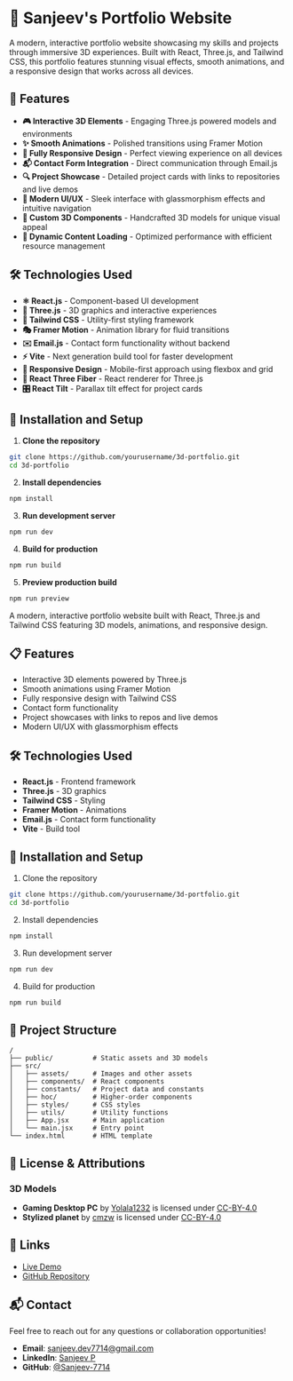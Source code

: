 # 🚀 Sanjeev's Portfolio Website

A modern, interactive portfolio website showcasing my skills and projects through immersive 3D experiences. Built with React, Three.js, and Tailwind CSS, this portfolio features stunning visual effects, smooth animations, and a responsive design that works across all devices.

## 🌟 Features

- **🎮 Interactive 3D Elements** - Engaging Three.js powered models and environments
- **✨ Smooth Animations** - Polished transitions using Framer Motion
- **📱 Fully Responsive Design** - Perfect viewing experience on all devices
- **📬 Contact Form Integration** - Direct communication through Email.js
- **🔍 Project Showcase** - Detailed project cards with links to repositories and live demos
- **🎨 Modern UI/UX** - Sleek interface with glassmorphism effects and intuitive navigation
- **🌈 Custom 3D Components** - Handcrafted 3D models for unique visual appeal
- **🔄 Dynamic Content Loading** - Optimized performance with efficient resource management

## 🛠️ Technologies Used

- **⚛️ React.js** - Component-based UI development
- **🔺 Three.js** - 3D graphics and interactive experiences
- **🎨 Tailwind CSS** - Utility-first styling framework
- **🎭 Framer Motion** - Animation library for fluid transitions
- **✉️ Email.js** - Contact form functionality without backend
- **⚡ Vite** - Next generation build tool for faster development
- **📱 Responsive Design** - Mobile-first approach using flexbox and grid
- **🧩 React Three Fiber** - React renderer for Three.js
- **🎛️ React Tilt** - Parallax tilt effect for project cards

## 🚀 Installation and Setup

1. **Clone the repository**
  ```bash
  git clone https://github.com/yourusername/3d-portfolio.git
  cd 3d-portfolio
  ```

2. **Install dependencies**
  ```bash
  npm install
  ```

3. **Run development server**
  ```bash
  npm run dev
  ```

4. **Build for production**
  ```bash
  npm run build
  ```

5. **Preview production build**
  ```bash
  npm run preview
  ```

A modern, interactive portfolio website built with React, Three.js and Tailwind CSS featuring 3D models, animations, and responsive design.

## 📋 Features

- Interactive 3D elements powered by Three.js
- Smooth animations using Framer Motion
- Fully responsive design with Tailwind CSS
- Contact form functionality
- Project showcases with links to repos and live demos
- Modern UI/UX with glassmorphism effects

## 🛠️ Technologies Used

- **React.js** - Frontend framework
- **Three.js** - 3D graphics
- **Tailwind CSS** - Styling
- **Framer Motion** - Animations
- **Email.js** - Contact form functionality
- **Vite** - Build tool

## 🚀 Installation and Setup

1. Clone the repository
  ```bash
  git clone https://github.com/yourusername/3d-portfolio.git
  cd 3d-portfolio
  ```

2. Install dependencies
  ```bash
  npm install
  ```

3. Run development server
  ```bash
  npm run dev
  ```

4. Build for production
  ```bash
  npm run build
  ```

## 📝 Project Structure

```
/
├── public/          # Static assets and 3D models
├── src/
│   ├── assets/      # Images and other assets
│   ├── components/  # React components
│   ├── constants/   # Project data and constants
│   ├── hoc/         # Higher-order components
│   ├── styles/      # CSS styles
│   ├── utils/       # Utility functions
│   ├── App.jsx      # Main application
│   └── main.jsx     # Entry point
└── index.html       # HTML template
```

## 📄 License & Attributions

### 3D Models

- **Gaming Desktop PC** by [Yolala1232](https://sketchfab.com/Yolala1232) is licensed under [CC-BY-4.0](http://creativecommons.org/licenses/by/4.0/)
- **Stylized planet** by [cmzw](https://sketchfab.com/cmzw) is licensed under [CC-BY-4.0](http://creativecommons.org/licenses/by/4.0/)

## 🔗 Links

- [Live Demo](https://your-portfolio-url.com)
- [GitHub Repository](https://github.com/yourusername/3d-portfolio)

## 📬 Contact

Feel free to reach out for any questions or collaboration opportunities!

- **Email**: sanjeev.dev7714@gmail.com
- **LinkedIn**: [Sanjeev P](https://www.linkedin.com/in/sanjeev-dev7714/)
- **GitHub**: [@Sanjeev-7714](https://github.com/Sanjeev-7714)